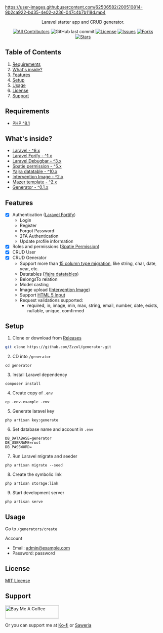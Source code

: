 
https://user-images.githubusercontent.com/62506582/200510814-9b2ca922-bd35-4e02-a236-047c4b7b118d.mp4

<p align="center">Laravel starter app and CRUD generator.</p>

<div align="center">

[![All Contributors](https://img.shields.io/github/contributors/Zzzul/generator?style=flat-square)](https://github.com/Zzzul/generator/graphs/contributors)
![GitHub last commit](https://img.shields.io/github/last-commit/Zzzul/generator.svg?style=flat-square)
[![License](https://img.shields.io/github/license/Zzzul/generator.svg?style=flat-square)](LICENSE)
[![Issues](https://img.shields.io/github/issues/Zzzul/generator?style=flat-square)](Issues)
[![Forks](https://img.shields.io/github/forks/Zzzul/generator?style=flat-square)](Forks)
[![Stars](https://img.shields.io/github/stars/Zzzul/generator?style=flat-square)](Stars)

</div>

## Table of Contents
1. [Requirements](#requirements)
2. [What's inside?](#what-inside) 
3. [Features](#features)
4. [Setup](#setup)
5. [Usage](#usage)
6. [License](#license)
7. [Support](#support)

## Requirements
- [PHP ^8.1](https://www.php.net/releases/8.1/en.php)

<h2 id="what-inside">What's inside?</h2>

- [Laravel - ^9.x](https://laravel.com/)
- [Laravel Forify - ^1.x](https://laravel.com/docs/9.x/fortify)
- [Laravel Debugbar - ^3.x](https://github.com/barryvdh/laravel-debugbar)
- [Spatie permission - ^5.x](https://github.com/spatie/laravel-permission)
- [Yajra datatable - ^10.x](https://yajrabox.com/docs/laravel-datatables/master/installation)
- [Intervention Image - ^2.x](https://image.intervention.io/v2)
- [Mazer template - ^2.x](https://github.com/zuramai/mazer/)
- [Generator - ^0.1.x](https://github.com/Zzzul/generator-src/)

## Features
- [x] Authentication ([Laravel Fortify](https://laravel.com/docs/9.x/fortify))
    - Login
    - Register
    - Forgot Password
    - 2FA Authentication
    - Update profile information 
- [x] Roles and permissions ([Spatie Permission](https://spatie.be/docs/laravel-permission/v5/introduction))
- [x] CRUD User
- [x] CRUD Generator
    - Support more than [15 column type migration](https://laravel.com/docs/9.x/migrations#available-column-types), like string, char, date, year, etc.
    - Datatables ([Yajra datatables](https://github.com/yajra/laravel-datatables))
    - BelongsTo relation
    - Model casting
    - Image upload ([Intervention Image](https://image.intervention.io/v2))
    - Support [HTML 5 Input](https://developer.mozilla.org/en-US/docs/Learn/Forms/HTML5_input_types)
    - Request validations supported: 
        - required, in, image, min, max, string, email, number, date, exists, nullable, unique, comfirmed

## Setup
1. Clone or download from [Releases](https://github.com/Zzzul/generator/releases)
```bash
git clone https://github.com/Zzzul/generator.git
```

2. CD into `/generator`
```shell 
cd generator
```

3. Install Laravel dependency
```shell
composer install
```

4. Create copy of ```.env```
```shell
cp .env.example .env
```

5. Generate laravel key
```shell
php artisan key:generate
```

6. Set database name and account in ```.env```
```shell
DB_DATABASE=generator
DB_USERNAME=root
DB_PASSWORD=
```

7.  Run Laravel migrate and seeder
```shell
php artisan migrate --seed
``` 

8. Create the symbolic link
```shell
php artisan storage:link
``` 

9. Start development server
```shell
php artisan serve
``` 

## Usage
Go to ```/generators/create```

Account
- Email: admin@example.com
- Password: password

## License
[MIT License](./LICENSE)

## Support
<a href="https://www.buymeacoffee.com/mzulfahmi" target="_blank">
<img src="https://www.buymeacoffee.com/assets/img/custom_images/orange_img.png" alt="Buy Me A Coffee" style="height: 41px !important;width: 174px !important;box-shadow: 0px 3px 2px 0px rgba(190, 190, 190, 0.5) !important;-webkit-box-shadow: 0px 3px 2px 0px rgba(190, 190, 190, 0.5) !important;">
</a>

Or you can support me at [Ko-fi](https://ko-fi.com/mzulfahmi) or [Saweria](https://saweria.co/zzzul)
